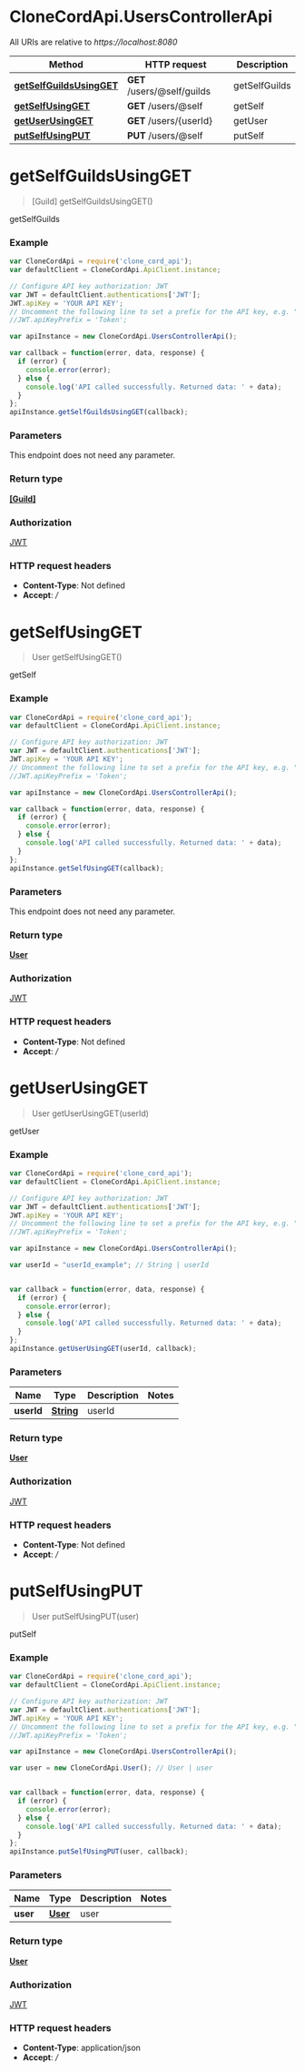 # CloneCordApi.UsersControllerApi

All URIs are relative to *https://localhost:8080*

Method | HTTP request | Description
------------- | ------------- | -------------
[**getSelfGuildsUsingGET**](UsersControllerApi.md#getSelfGuildsUsingGET) | **GET** /users/@self/guilds | getSelfGuilds
[**getSelfUsingGET**](UsersControllerApi.md#getSelfUsingGET) | **GET** /users/@self | getSelf
[**getUserUsingGET**](UsersControllerApi.md#getUserUsingGET) | **GET** /users/{userId} | getUser
[**putSelfUsingPUT**](UsersControllerApi.md#putSelfUsingPUT) | **PUT** /users/@self | putSelf


<a name="getSelfGuildsUsingGET"></a>
# **getSelfGuildsUsingGET**
> [Guild] getSelfGuildsUsingGET()

getSelfGuilds

### Example
```javascript
var CloneCordApi = require('clone_cord_api');
var defaultClient = CloneCordApi.ApiClient.instance;

// Configure API key authorization: JWT
var JWT = defaultClient.authentications['JWT'];
JWT.apiKey = 'YOUR API KEY';
// Uncomment the following line to set a prefix for the API key, e.g. "Token" (defaults to null)
//JWT.apiKeyPrefix = 'Token';

var apiInstance = new CloneCordApi.UsersControllerApi();

var callback = function(error, data, response) {
  if (error) {
    console.error(error);
  } else {
    console.log('API called successfully. Returned data: ' + data);
  }
};
apiInstance.getSelfGuildsUsingGET(callback);
```

### Parameters
This endpoint does not need any parameter.

### Return type

[**[Guild]**](Guild.md)

### Authorization

[JWT](../README.md#JWT)

### HTTP request headers

 - **Content-Type**: Not defined
 - **Accept**: */*

<a name="getSelfUsingGET"></a>
# **getSelfUsingGET**
> User getSelfUsingGET()

getSelf

### Example
```javascript
var CloneCordApi = require('clone_cord_api');
var defaultClient = CloneCordApi.ApiClient.instance;

// Configure API key authorization: JWT
var JWT = defaultClient.authentications['JWT'];
JWT.apiKey = 'YOUR API KEY';
// Uncomment the following line to set a prefix for the API key, e.g. "Token" (defaults to null)
//JWT.apiKeyPrefix = 'Token';

var apiInstance = new CloneCordApi.UsersControllerApi();

var callback = function(error, data, response) {
  if (error) {
    console.error(error);
  } else {
    console.log('API called successfully. Returned data: ' + data);
  }
};
apiInstance.getSelfUsingGET(callback);
```

### Parameters
This endpoint does not need any parameter.

### Return type

[**User**](User.md)

### Authorization

[JWT](../README.md#JWT)

### HTTP request headers

 - **Content-Type**: Not defined
 - **Accept**: */*

<a name="getUserUsingGET"></a>
# **getUserUsingGET**
> User getUserUsingGET(userId)

getUser

### Example
```javascript
var CloneCordApi = require('clone_cord_api');
var defaultClient = CloneCordApi.ApiClient.instance;

// Configure API key authorization: JWT
var JWT = defaultClient.authentications['JWT'];
JWT.apiKey = 'YOUR API KEY';
// Uncomment the following line to set a prefix for the API key, e.g. "Token" (defaults to null)
//JWT.apiKeyPrefix = 'Token';

var apiInstance = new CloneCordApi.UsersControllerApi();

var userId = "userId_example"; // String | userId


var callback = function(error, data, response) {
  if (error) {
    console.error(error);
  } else {
    console.log('API called successfully. Returned data: ' + data);
  }
};
apiInstance.getUserUsingGET(userId, callback);
```

### Parameters

Name | Type | Description  | Notes
------------- | ------------- | ------------- | -------------
 **userId** | [**String**](.md)| userId | 

### Return type

[**User**](User.md)

### Authorization

[JWT](../README.md#JWT)

### HTTP request headers

 - **Content-Type**: Not defined
 - **Accept**: */*

<a name="putSelfUsingPUT"></a>
# **putSelfUsingPUT**
> User putSelfUsingPUT(user)

putSelf

### Example
```javascript
var CloneCordApi = require('clone_cord_api');
var defaultClient = CloneCordApi.ApiClient.instance;

// Configure API key authorization: JWT
var JWT = defaultClient.authentications['JWT'];
JWT.apiKey = 'YOUR API KEY';
// Uncomment the following line to set a prefix for the API key, e.g. "Token" (defaults to null)
//JWT.apiKeyPrefix = 'Token';

var apiInstance = new CloneCordApi.UsersControllerApi();

var user = new CloneCordApi.User(); // User | user


var callback = function(error, data, response) {
  if (error) {
    console.error(error);
  } else {
    console.log('API called successfully. Returned data: ' + data);
  }
};
apiInstance.putSelfUsingPUT(user, callback);
```

### Parameters

Name | Type | Description  | Notes
------------- | ------------- | ------------- | -------------
 **user** | [**User**](User.md)| user | 

### Return type

[**User**](User.md)

### Authorization

[JWT](../README.md#JWT)

### HTTP request headers

 - **Content-Type**: application/json
 - **Accept**: */*

